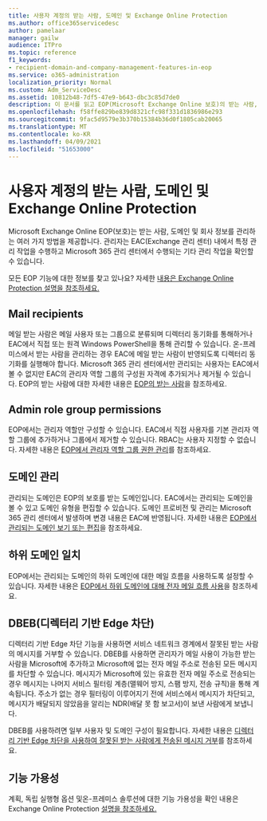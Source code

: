 ```yaml
---
title: 사용자 계정의 받는 사람, 도메인 및 Exchange Online Protection
ms.author: office365servicedesc
author: pamelaar
manager: gailw
audience: ITPro
ms.topic: reference
f1_keywords:
- recipient-domain-and-company-management-features-in-eop
ms.service: o365-administration
localization_priority: Normal
ms.custom: Adm_ServiceDesc
ms.assetid: 10812b48-7df5-47e9-b643-dbc3c85d7de0
description: 이 문서를 읽고 EOP(Microsoft Exchange Online 보호)의 받는 사람, 도메인 및 회사 관리에 대해 자세히 알아보습니다.
ms.openlocfilehash: f58ffe829be839d8321cfc98f331d1836986e293
ms.sourcegitcommit: 9fac5d9579e3b370b15384b36d0f1805cab20065
ms.translationtype: MT
ms.contentlocale: ko-KR
ms.lasthandoff: 04/09/2021
ms.locfileid: "51653000"
---
```

# <a name="recipient-domain-and-company-management-in-exchange-online-protection"></a>사용자 계정의 받는 사람, 도메인 및 Exchange Online Protection

Microsoft Exchange Online EOP(보호)는 받는 사람, 도메인 및 회사 정보를 관리하는 여러 가지 방법을 제공합니다. 관리자는 EAC(Exchange 관리 센터) 내에서 특정 관리 작업을 수행하고 Microsoft 365 관리 센터에서 수행되는 기타 관리 작업을 확인할 수 있습니다.
  
모든 EOP 기능에 대한 정보를 찾고 있나요? 자세한 [내용은 Exchange Online Protection 설명을 참조하세요.](exchange-online-protection-service-description.md)
  
## <a name="mail-recipients"></a>Mail recipients

메일 받는 사람은 메일 사용자 또는 그룹으로 분류되며 디렉터리 동기화를 통해하거나 EAC에서 직접 또는 원격 Windows PowerShell을 통해 관리할 수 있습니다. 온-프레미스에서 받는 사람을 관리하는 경우 EAC에 메일 받는 사람이 반영되도록 디렉터리 동기화를 실행해야 합니다. Microsoft 365 관리 센터에서만 관리되는 사용자는 EAC에서 볼 수 없지만 EAC의 관리자 역할 그룹의 구성원 자격에 추가되거나 제거될 수 있습니다. EOP의 받는 사람에 대한 자세한 내용은 [EOP의 받는 사람](/microsoft-365/security/office-365-security/manage-recipients-in-eop)을 참조하세요.
  
## <a name="admin-role-group-permissions"></a>Admin role group permissions

EOP에서는 관리자 역할만 구성할 수 있습니다. EAC에서 직접 사용자를 기본 관리자 역할 그룹에 추가하거나 그룹에서 제거할 수 있습니다. RBAC는 사용자 지정할 수 없습니다. 자세한 내용은 [EOP에서 관리자 역할 그룹 권한 관리](/microsoft-365/security/office-365-security/manage-admin-role-group-permissions-in-eop)를 참조하세요.
  
## <a name="domain-management"></a>도메인 관리

관리되는 도메인은 EOP의 보호를 받는 도메인입니다. EAC에서는 관리되는 도메인을 볼 수 있고 도메인 유형을 편집할 수 있습니다. 도메인 프로비전 및 관리는 Microsoft 365 관리 센터에서 발생하며 변경 내용은 EAC에 반영됩니다. 자세한 내용은 [EOP에서 관리되는 도메인 보기 또는 편집](/microsoft-365/security/office-365-security/exchange-online-protection-overview)을 참조하세요.
  
## <a name="match-subdomains"></a>하위 도메인 일치

EOP에서는 관리되는 도메인의 하위 도메인에 대한 메일 흐름을 사용하도록 설정할 수 있습니다. 자세한 내용은 [EOP에서 하위 도메인에 대해 전자 메일 흐름 사용](/microsoft-365/security/office-365-security/mail-flow-in-eop)을 참조하세요. 
  
## <a name="directory-based-edge-blocking-dbeb"></a>DBEB(디렉터리 기반 Edge 차단)

디렉터리 기반 Edge 차단 기능을 사용하면 서비스 네트워크 경계에서 잘못된 받는 사람의 메시지를 거부할 수 있습니다. DBEB를 사용하면 관리자가 메일 사용이 가능한 받는 사람을 Microsoft에 추가하고 Microsoft에 없는 전자 메일 주소로 전송된 모든 메시지를 차단할 수 있습니다. 메시지가 Microsoft에 있는 유효한 전자 메일 주소로 전송되는 경우 메시지는 나머지 서비스 필터링 계층(맬웨어 방지, 스팸 방지, 전송 규칙)을 통해 계속됩니다. 주소가 없는 경우 필터링이 이루어지기 전에 서비스에서 메시지가 차단되고, 메시지가 배달되지 않았음을 알리는 NDR(배달 못 함 보고서)이 보낸 사람에게 보냅니다. 
  
DBEB를 사용하려면 일부 사용자 및 도메인 구성이 필요합니다. 자세한 내용은 [디렉터리 기반 Edge 차단을 사용하여 잘못된 받는 사람에게 전송된 메시지 거부](/exchange/mail-flow-best-practices/use-directory-based-edge-blocking)를 참조하세요.
  
## <a name="feature-availability"></a>기능 가용성

계획, 독립 실행형 옵션 및온-프레미스 솔루션에 대한 기능 가용성을 확인 내용은 Exchange Online Protection [설명을 참조하세요.](exchange-online-protection-service-description.md)